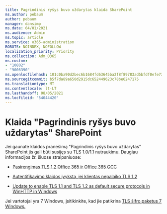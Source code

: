 ```yaml
---
title: Pagrindinis ryšys buvo uždarytas klaida SharePoint
ms.author: pebaum
author: pebaum
manager: dansimp
ms.date: 04/01/2021
ms.audience: Admin
ms.topic: article
ms.service: o365-administration
ROBOTS: NOINDEX, NOFOLLOW
localization_priority: Priority
ms.collection: Adm_O365
ms.custom:
- "10802"
- "9006390"
ms.openlocfilehash: 101c0ba90d2bec6b1684fd63645ba2f8f89783ad5bfdf0efe739d31dfd951f66
ms.sourcegitcommit: b5f7da89a650d2915dc652449623c78be6247175
ms.translationtype: MT
ms.contentlocale: lt-LT
ms.lasthandoff: 08/05/2021
ms.locfileid: "54044420"
---
```

# <a name="the-underlying-connection-was-closed-error-in-sharepoint"></a>Klaida "Pagrindinis ryšys buvo uždarytas" SharePoint

Jei gaunate klaidos pranešimą "Pagrindinis ryšys buvo uždarytas" SharePoint jis gali būti susijęs su TLS 1.0/1.1 nutraukimu. Daugiau informacijos žr. šiuose straipsniuose:

- [Pasirengimas TLS 1.2 Office 365 ir Office 365 GCC](/microsoft-365/compliance/prepare-tls-1.2-in-office-365)

- [Autentifikavimo klaidos įvyksta, jei klientas nepalaiko TLS 1.2](https://review.docs.microsoft.com/sharepoint/troubleshoot/administration/authentication-errors-tls12-support)

- [Update to enable TLS 1.1 and TLS 1.2 as default secure protocols in WinHTTP in Windows](https://support.microsoft.com/topic/update-to-enable-tls-1-1-and-tls-1-2-as-default-secure-protocols-in-winhttp-in-windows-c4bd73d2-31d7-761e-0178-11268bb10392)

Jei vartotojai yra 7 Windows, įsitikinkite, kad jie patikrina [TLS šifro paketus 7 Windows.](/windows/win32/secauthn/tls-cipher-suites-in-windows-7)